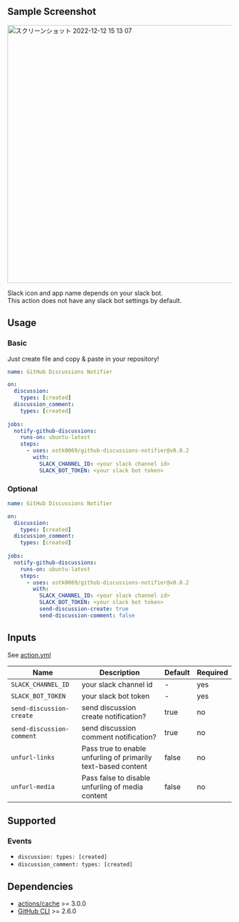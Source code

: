 ## Sample Screenshot

<img width="580" alt="スクリーンショット 2022-12-12 15 13 07" src="https://user-images.githubusercontent.com/27538852/206983861-ef5ceab5-7563-49b2-96c1-a703fbeddc2e.png">

Slack icon and app name depends on your slack bot.  
This action does not have any slack bot settings by default.

## Usage

### Basic

Just create file and copy & paste in your repository!

```yml
name: GitHub Discussions Notifier

on:
  discussion:
    types: [created]
  discussion_comment:
    types: [created]
    
jobs:
  notify-github-discussions:
    runs-on: ubuntu-latest
    steps:
      - uses: ostk0069/github-discussions-notifier@v0.0.2
        with:
          SLACK_CHANNEL_ID: <your slack channel id>
          SLACK_BOT_TOKEN: <your slack bot token>
```

### Optional

```yml
name: GitHub Discussions Notifier

on:
  discussion:
    types: [created]
  discussion_comment:
    types: [created]
    
jobs:
  notify-github-discussions:
    runs-on: ubuntu-latest
    steps:
      - uses: ostk0069/github-discussions-notifier@v0.0.2
        with:
          SLACK_CHANNEL_ID: <your slack channel id>
          SLACK_BOT_TOKEN: <your slack bot token>
          send-discussion-create: true
          send-discussion-comment: false
```

## Inputs

See [action.yml](action.yml)

| Name | Description | Default | Required |
| - | - | - | - |
| `SLACK_CHANNEL_ID` | your slack channel id | - | yes |
| `SLACK_BOT_TOKEN` | your slack bot token | - | yes |
| `send-discussion-create` | send discussion create notification? | true | no |
| `send-discussion-comment` | send discussion comment notification? | true | no |
| `unfurl-links` | Pass true to enable unfurling of primarily text-based content | false | no |
| `unfurl-media` | Pass false to disable unfurling of media content | false | no |

## Supported

### Events

- `discussion: types: [created]`
- `discussion_comment: types: [created]`

## Dependencies

- [actions/cache](https://github.com/actions/cache) >= 3.0.0
- [GitHub CLI](https://cli.github.com/) >= 2.6.0
